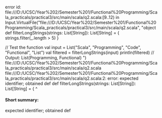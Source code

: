 error id: file:///D:/UCSC/Year%202/Semester%201/Functional%20Programming/Scala_practicals/practical3/src/main/scala/q2.scala:[9..12) in Input.VirtualFile("file:///D:/UCSC/Year%202/Semester%201/Functional%20Programming/Scala_practicals/practical3/src/main/scala/q2.scala", "object 
def filterLongStrings(strings: List[String]): List[String] = {
  strings.filter(_.length > 5)
}

// Test the function
val input = List("Scala", "Programming", "Code", "Functional", "List")
val filtered = filterLongStrings(input)
println(filtered) // Output: List(Programming, Functional)
")
file:///D:/UCSC/Year%202/Semester%201/Functional%20Programming/Scala_practicals/practical3/src/main/scala/q2.scala
file:///D:/UCSC/Year%202/Semester%201/Functional%20Programming/Scala_practicals/practical3/src/main/scala/q2.scala:2: error: expected identifier; obtained def
def filterLongStrings(strings: List[String]): List[String] = {
^
#### Short summary: 

expected identifier; obtained def